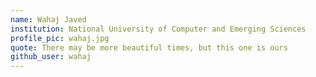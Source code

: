 ```yaml
---
name: Wahaj Javed
institution: National University of Computer and Emerging Sciences 
profile_pic: wahaj.jpg
quote: There may be more beautiful times, but this one is ours
github_user: wahaj
---
```

